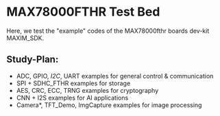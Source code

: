 # MAX78000FTHR Test Bed

Here, we test the "example" codes of the MAX78000fthr boards dev-kit MAXIM_SDK.

## Study-Plan:

- ADC, GPIO, *I2C*, UART examples for general control & communication
- SPI + SDHC_FTHR examples for storage
- AES, CRC, ECC, TRNG examples for cryptography
- CNN + I2S examples for AI applications
- Camera*, TFT_Demo, ImgCapture examples for image processing

